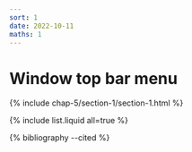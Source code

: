 ```yaml
---
sort: 1
date: 2022-10-11
maths: 1
---
```


# Window top bar menu


{% include chap-5/section-1/section-1.html %}

{% include list.liquid all=true %}

{% bibliography --cited %}

